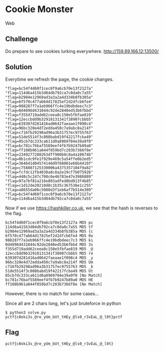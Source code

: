 # Cookie Monster
Web

## Challenge 

Do prepare to see cookies lurking everywhere. http://159.89.166.12:13500/

## Solution

Everytime we refresh the page, the cookie changes.

	"flag=bc54f4d60f1cec0f9a6cb70e13f2127a"
	"flag=114d6a415b3d04db792ca7c0da0c7a55"
	"flag=b2984e12969ad3a3a2a4d334b8fb385a"
	"flag=6f570c477ab64d17825ef2d2dfcb6fe4"
	"flag=988287f7a1eb966ffc4e19bdbdeec7c3"
	"flag=0d4896d431044c92de2840ed53b6fbbd"
	"flag=f355d719add62ceea8c150e5fbfae819"
	"flag=12eccbdd9b32918131341f38907cbbb5"
	"flag=639307d281416ad0642faeaae1f098c4"
	"flag=96bc320e4d72edda450c7a9abc8a214f"
	"flag=c716fb29298ad96a3b31757ec9755763"
	"flag=51de5514f3c808babd19f42217fcba49"
	"flag=05cb7dc333ca611d0a8969704e39a9f0"
	"flag=bc781c76baf5589eef4fb7b9247b89a0"
	"flag=ff108b961a844f859bd7c203b7366f8e"
	"flag=2349277280263dff980b0c8a4a10674b"
	"flag=0b1cdc9fe1f929e469c5a54ffe0b2ed5"
	"flag=364641d04574146d9f88001e66b4410f"
	"flag=c758807125330006a4375357104f9a82"
	"flag=fcfdc12fb4030a8c8a2e19cf7b075926"
	"flag=440c5c247c708c6e46783e47e3986889"
	"flag=97a7bf81a216e803adfed8bd013f4b85"
	"flag=c1d12de20210d8c1b35c367536e1c255"
	"flag=a8655da06c5080d3f1eb6af7b514e309"
	"flag=bc54f4d60f1cec0f9a6cb70e13f2127a"
	"flag=114d6a415b3d04db792ca7c0da0c7a55"

Now if we use https://hashkiller.co.uk, we see that the hash is reverses to the flag.

	bc54f4d60f1cec0f9a6cb70e13f2127a MD5 pc 
	114d6a415b3d04db792ca7c0da0c7a55 MD5 tf 
	b2984e12969ad3a3a2a4d334b8fb385a MD5 {c 
	6f570c477ab64d17825ef2d2dfcb6fe4 MD5 0o 
	988287f7a1eb966ffc4e19bdbdeec7c3 MD5 ki 
	0d4896d431044c92de2840ed53b6fbbd MD5 3s 
	f355d719add62ceea8c150e5fbfae819 MD5 _@ 
	12eccbdd9b32918131341f38907cbbb5 MD5 re 
	639307d281416ad0642faeaae1f098c4 MD5 _y 
	96bc320e4d72edda450c7a9abc8a214f MD5 Um 
	c716fb29298ad96a3b31757ec9755763 MD5 _b 
	51de5514f3c808babd19f42217fcba49 MD5 Ut 
	05cb7dc333ca611d0a8969704e39a9f0 [No Match] 
	bc781c76baf5589eef4fb7b9247b89a0 MD5 HE 
	ff108b961a844f859bd7c203b7366f8e [No Match] 

However, there is no match for some cases...

Since all are 2 chars long, let's just bruteforce in python

	$ python3 solve.py 
	pctf{c0oki3s_@re_yUm_bUt_tHEy_@ls0_r3vEaL_@_l0t}pctf


## Flag

	pctf{c0oki3s_@re_yUm_bUt_tHEy_@ls0_r3vEaL_@_l0t}

